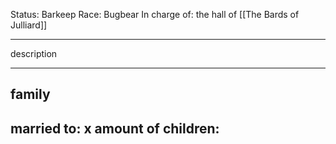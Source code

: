 Status: Barkeep
Race: Bugbear
In charge of: the hall of [[The Bards of Julliard]]

---

description

---

## family

married to:
x amount of children:
- 